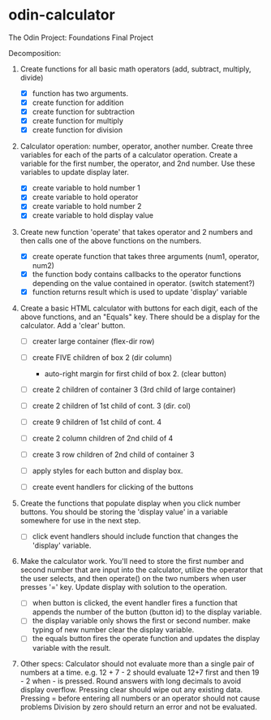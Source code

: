 # odin-calculator
The Odin Project: Foundations Final Project

Decomposition:

1. Create functions for all basic math operators (add, subtract, multiply, divide)
    - [X] function has two arguments.
    - [X] create function for addition
    - [X] create function for subtraction
    - [X] create function for multiply
    - [X] create function for division

2. Calculator operation: number, operator, another number. 
    Create three variables for each of the parts of a calculator operation.
    Create a variable for the first number, the operator, and 2nd number.
    Use these variables to update display later.

    - [X] create variable to hold number 1
    - [X] create variable to hold operator 
    - [X] create variable to hold number 2
    - [X] create variable to hold display value

3. Create new function 'operate' that takes operator and 2 numbers and
    then calls one of the above functions on the numbers.
    
    - [X] create operate function that takes three arguments (num1, operator, num2)
    - [X] the function body contains callbacks to the operator functions depending on the value contained in operator. (switch statement?)
    - [X] function returns result which is used to update 'display' variable

4. Create a basic HTML calculator with buttons for each digit,
    each of the above functions, and an "Equals" key.
    There should be a display for the calculator.
    Add a 'clear' button.
    - [ ] creater large container (flex-dir row)
    - [ ] create FIVE children of box 2 (dir column)
        - auto-right margin for first child of box 2. (clear button)
    - [ ] create 2 children of container 3 (3rd child of large container)
    - [ ] create 2 children of 1st child of cont. 3 (dir. col)
    - [ ] create 9 children of 1st child of cont. 4
    - [ ] create 2 column children of 2nd child of 4
    - [ ] create 3 row children of 2nd child of container 3

    - [ ] apply styles for each button and display box.
    - [ ] create event handlers for clicking of the buttons

5. Create the functions that populate display when you click number buttons.
    You should be storing the 'display value' in a variable somewhere for use
    in the next step.
    - [ ] click event handlers should include function that changes the 'display' variable.


6. Make the calculator work. You'll need to store the first number and second number
    that are input into the calculator, utilize the operator that the user
    selects, and then operate() on the two numbers when user presses '=' key.
    Update display with solution to the operation.
    - [ ] when button is clicked, the event handler fires a function that appends the
        number of the button (button id) to the display variable.
    - [ ] the display variable only shows the first or second number. make typing of new 
        number clear the display variable.
    - [ ] the equals button fires the operate function and updates the display variable
        with the result.

7. Other specs: 
    Calculator should not evaluate more than a single pair of numbers at a time.
    e.g. 12 + 7 - 2 should evaluate 12+7 first and then 19 - 2 when - is pressed.
    Round answers with long decimals to avoid display overflow.
    Pressing clear should wipe out any existing data.
    Pressing = before entering all numbers or an operator should not cause problems
    Division by zero should return an error and not be evaluated.
